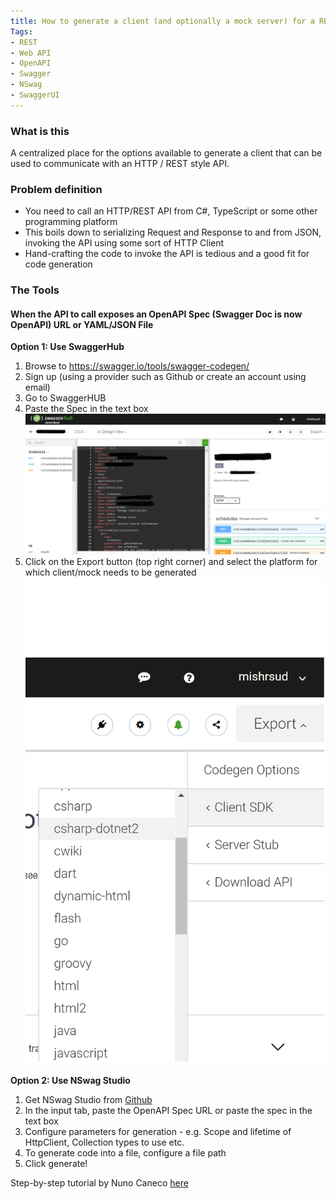 ```yaml
---
title: How to generate a client (and optionally a mock server) for a REST API
Tags: 
- REST
- Web API
- OpenAPI 
- Swagger
- NSwag
- SwaggerUI
---
```


### What is this
A centralized place for the options available to generate a client that can be used to communicate with an HTTP /  REST style API.

### Problem definition
- You need to call an HTTP/REST API from C#, TypeScript or some other programming platform
- This boils down to serializing Request and Response to and from JSON, invoking the API using some sort of HTTP Client
- Hand-crafting the code to invoke the API is tedious and a good fit for code generation

### The Tools

#### When the API to call exposes an OpenAPI Spec (Swagger Doc is now OpenAPI) URL or YAML/JSON File

**Option 1: Use SwaggerHub**

1. Browse to https://swagger.io/tools/swagger-codegen/
2. Sign up (using a provider such as Github or create an account using email)
3. Go to SwaggerHUB
4. Paste the Spec in the text box ![SwaggerHub](images/swagger-hub.png)
5. Click on the Export button (top right corner) and select the platform for which client/mock needs to be generated ![Export](images/export-client.png)

**Option 2: Use NSwag Studio**
1. Get NSwag Studio from [Github](https://github.com/RSuter/NSwag)
2. In the input tab, paste the OpenAPI Spec URL or paste the spec in the text box
3. Configure parameters for generation - e.g. Scope and lifetime of HttpClient, Collection types to use etc.
4. To generate code into a file, configure a file path
5. Click generate!

Step-by-step tutorial by Nuno Caneco [here](https://medium.com/@nuno.caneco/dont-write-your-web-api-client-code-6f1dd36263b5)